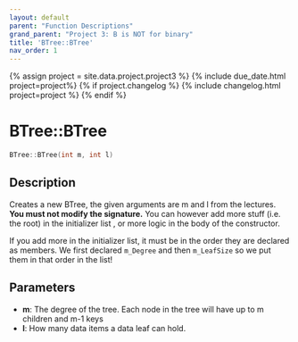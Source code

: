 ```yaml
---
layout: default
parent: "Function Descriptions"
grand_parent: "Project 3: B is NOT for binary"
title: 'BTree::BTree'
nav_order: 1
---
```

{% assign project = site.data.project.project3 %}
{% include due_date.html project=project%}
{% if project.changelog %}
{% include changelog.html project=project %}
{% endif %}

# BTree::BTree
```c++
BTree::BTree(int m, int l)
```
## Description
<p>
    Creates a new BTree, the given arguments are m and l from the lectures.
    <b>You must not modify the signature.</b> You can however add more stuff
    (i.e. the root) in the initializer list , or more logic in the body of the
    constructor.
</p>

<p>
    If you add more in the initializer list, it must be in the order they are
    declared as members. We first declared <code>m_Degree</code> and then
    <code>m_LeafSize</code> so we put them in that order in the list!
</p>

## Parameters
* **m**: The degree of the tree. Each node in the tree will have up to m
children and m-1 keys
* **l**: How many data items a data leaf can hold.